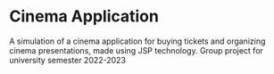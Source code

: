 # Cinema Application
A simulation of a cinema application for buying tickets and organizing cinema presentations, made using JSP technology. Group project for university semester 2022-2023
